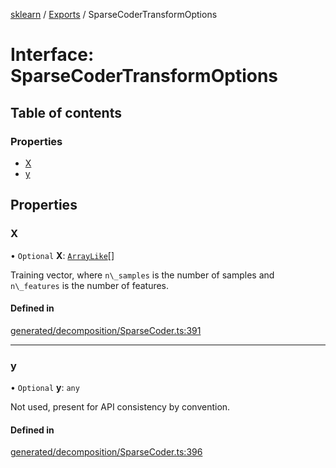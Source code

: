 [sklearn](../readme.md) / [Exports](../modules.md) / SparseCoderTransformOptions

# Interface: SparseCoderTransformOptions

## Table of contents

### Properties

- [X](SparseCoderTransformOptions.md#x)
- [y](SparseCoderTransformOptions.md#y)

## Properties

### X

• `Optional` **X**: [`ArrayLike`](../modules.md#arraylike)[]

Training vector, where `n\_samples` is the number of samples and `n\_features` is the number of features.

#### Defined in

[generated/decomposition/SparseCoder.ts:391](https://github.com/transitive-bullshit/scikit-learn-ts/blob/367336a/packages/sklearn/src/generated/decomposition/SparseCoder.ts#L391)

___

### y

• `Optional` **y**: `any`

Not used, present for API consistency by convention.

#### Defined in

[generated/decomposition/SparseCoder.ts:396](https://github.com/transitive-bullshit/scikit-learn-ts/blob/367336a/packages/sklearn/src/generated/decomposition/SparseCoder.ts#L396)
